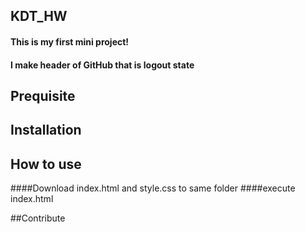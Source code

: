 ## KDT_HW
#### This is my first mini project!
#### I make header of GitHub that is logout state

## Prequisite

## Installation

## How to use
####Download index.html and style.css to same folder
####execute index.html

##Contribute
